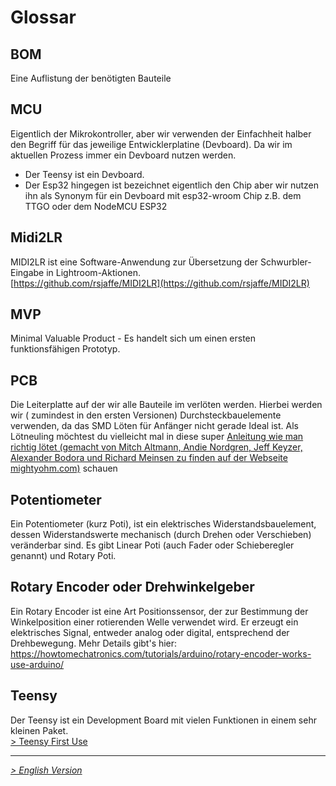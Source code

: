 # Glossar

## BOM
Eine Auflistung der benötigten Bauteile 

## MCU
Eigentlich der Mikrokontroller, aber wir verwenden der Einfachheit halber den Begriff für das jeweilige Entwicklerplatine (Devboard). Da wir im aktuellen Prozess immer ein Devboard nutzen werden. 
* Der Teensy ist ein Devboard. 
* Der Esp32 hingegen ist bezeichnet eigentlich den Chip aber wir nutzen ihn als Synonym für ein Devboard mit esp32-wroom Chip z.B. dem TTGO oder dem NodeMCU ESP32

## Midi2LR
MIDI2LR ist eine Software-Anwendung zur Übersetzung der Schwurbler-Eingabe in Lightroom-Aktionen.   
[https://github.com/rsjaffe/MIDI2LR](https://github.com/rsjaffe/MIDI2LR)

## MVP
Minimal Valuable Product - 
Es handelt sich um einen ersten funktionsfähigen Prototyp. 

## PCB
Die Leiterplatte auf der wir alle Bauteile im verlöten werden. Hierbei werden wir ( zumindest in den ersten Versionen) Durchsteckbauelemente verwenden, da das SMD Löten für Anfänger nicht gerade Ideal ist. 
Als Lötneuling möchtest du vielleicht mal in diese super [Anleitung wie man richtig lötet (gemacht von Mitch Altmann, Andie Nordgren, Jeff Keyzer, Alexander Bodora und Richard Meinsen zu finden auf der Webseite mightyohm.com)](http://mightyohm.com/files/soldercomic/translations/DE_SolderComic.pdf) schauen

## Potentiometer
Ein Potentiometer (kurz Poti), ist ein elektrisches Widerstandsbauelement, dessen Widerstandswerte mechanisch (durch Drehen oder Verschieben) veränderbar sind. Es gibt Linear Poti (auch Fader oder Schieberegler genannt) und Rotary Poti.

## Rotary Encoder oder Drehwinkelgeber
Ein Rotary Encoder ist eine Art Positionssensor, der zur Bestimmung der Winkelposition einer rotierenden Welle verwendet wird. Er erzeugt ein elektrisches Signal, entweder analog oder digital, entsprechend der Drehbewegung. Mehr Details gibt's hier: https://howtomechatronics.com/tutorials/arduino/rotary-encoder-works-use-arduino/ 

## Teensy
Der Teensy ist ein Development Board mit vielen Funktionen in einem sehr kleinen Paket.    
[> Teensy First Use](https://www.pjrc.com/teensy/first_use.html)   
  

***
_[ > English Version](glossary.en.md)_
